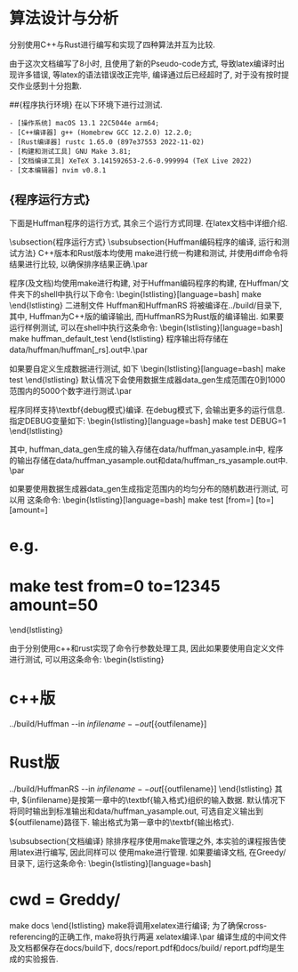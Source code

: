# 算法设计与分析 
分别使用C++与Rust进行编写和实现了四种算法并互为比较.

由于这次文档编写了8小时, 且使用了新的Pseudo-code方式, 
导致latex编译时出现许多错误, 等latex的语法错误改正完毕, 
编译通过后已经超时了, 对于没有按时提交作业感到十分抱歉.

##{程序执行环境}
在以下环境下进行过测试.

	- [操作系统] macOS 13.1 22C5044e arm64;
	- [C++编译器] g++ (Homebrew GCC 12.2.0) 12.2.0;
	- [Rust编译器] rustc 1.65.0 (897e37553 2022-11-02)
	- [构建和测试工具] GNU Make 3.81;
	- [文档编译工具] XeTeX 3.141592653-2.6-0.999994 (TeX Live 2022)
	- [文本编辑器] nvim v0.8.1

## {程序运行方式}

下面是Huffman程序的运行方式, 其余三个运行方式同理. 在latex文档中详细介绍.

\subsection{程序运行方式}
\subsubsection{Huffman编码程序的编译, 运行和测试方法}
C++版本和Rust版本均使用 make进行统一构建和测试, 并使用diff命令将结果进行比较,
以确保排序结果正确.\par

程序(及文档)均使用make进行构建, 对于Huffman编码程序的构建, 在Huffman/文件夹下的shell中执行以下命令:
\begin{lstlisting}[language=bash]
make
\end{lstlisting}
二进制文件 Huffman和HuffmanRS 将被编译在../build/目录下, 其中,
Huffman为C++版的编译输出, 而HuffmanRS为Rust版的编译输出.
如果要运行样例测试, 可以在shell中执行这条命令:
\begin{lstlisting}[language=bash]
make huffman_default_test
\end{lstlisting}
程序输出将存储在data/huffman/huffman[\_rs].out中.\par

如果要自定义生成数据进行测试, 如下
\begin{lstlisting}[language=bash]
make test
\end{lstlisting}
默认情况下会使用数据生成器data\_gen生成范围在0到1000范围内的5000个数字进行测试.\par

程序同样支持\textbf{debug模式}编译. 在debug模式下, 会输出更多的运行信息.
指定DEBUG变量如下:
\begin{lstlisting}[language=bash]
make test DEBUG=1
\end{lstlisting}

其中, huffman\_data\_gen生成的输入存储在data/huffman\_yasample.in中,
程序的输出存储在data/huffman\_yasample.out和data/huffman\_rs\_yasample.out中. \par

如果要使用数据生成器data\_gen生成指定范围内的均匀分布的随机数进行测试, 可以用
这条命令:
\begin{lstlisting}[language=bash]
make test [from=<range start>] [to=<range end>] [amount=<number of random numbers>]
# e.g. 
# make test from=0 to=12345 amount=50
\end{lstlisting}

由于分别使用c++和rust实现了命令行参数处理工具, 因此如果要使用自定义文件进行测试,
可以用这条命令:
\begin{lstlisting}
# c++版
../build/Huffman --in ${infilename} --out [${outfilename}]
# Rust版
../build/HuffmanRS --in ${infilename} --out [${outfilename}]
\end{lstlisting}
其中, \$\{infilename\}是按第一章中的\textbf{输入格式}组织的输入数据.
默认情况下将同时输出到标准输出和data/huffman\_yasample.out, 可选自定义输出到
\$\{outfilename\}路径下. 输出格式为第一章中的\textbf{输出格式}.

\subsubsection{文档编译}
除排序程序使用make管理之外, 本实验的课程报告使用latex进行编写, 因此同样可以
使用make进行管理. 如果要编译文档, 在Greedy/目录下, 运行这条命令:
\begin{lstlisting}[language=bash]
# cwd = Greddy/
make docs
\end{lstlisting}
make将调用xelatex进行编译; 为了确保cross-referencing的正确工作, make将执行两遍
xelatex编译.\par
编译生成的中间文件及文档都保存在docs/build下, docs/report.pdf和docs/build/
report.pdf均是生成的实验报告.

